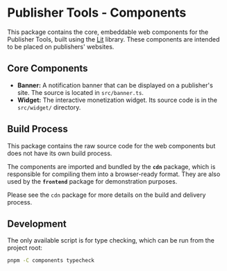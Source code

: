 # Publisher Tools - Components

This package contains the core, embeddable web components for the Publisher Tools, built using the [Lit](https://lit.dev/) library. These components are intended to be placed on publishers' websites.

## Core Components

*   **Banner:** A notification banner that can be displayed on a publisher's site. The source is located in `src/banner.ts`.
*   **Widget:** The interactive monetization widget. Its source code is in the `src/widget/` directory.

## Build Process

This package contains the raw source code for the web components but does not have its own build process.

The components are imported and bundled by the **`cdn`** package, which is responsible for compiling them into a browser-ready format. They are also used by the **`frontend`** package for demonstration purposes.

Please see the `cdn` package for more details on the build and delivery process.

## Development

The only available script is for type checking, which can be run from the project root:

```sh
pnpm -C components typecheck
```
